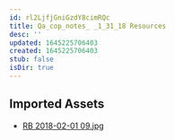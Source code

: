 ```yaml
---
id: rl2LjfjGniGzdY8cimRQc
title: Qa_cop_notes_ _1_31_18 Resources
desc: ''
updated: 1645225706403
created: 1645225706403
stub: false
isDir: true
---
```

## Imported Assets
- [RB 2018-02-01 09.jpg](/assets/rb-2018-02-01-09-VS3UGbakUxZF.jpg)
